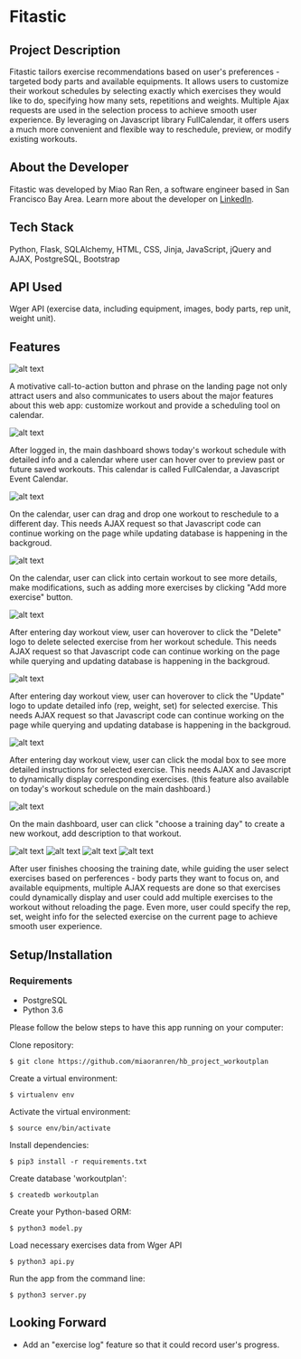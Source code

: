 # Fitastic
## Project Description
Fitastic tailors exercise recommendations based on user's preferences - targeted body parts and available equipments. It allows users to customize their workout schedules by selecting exactly which exercises they would like to do, specifying how many sets, repetitions and weights. Multiple Ajax requests are used in the selection process to achieve smooth user experience. By leveraging on Javascript library FullCalendar, it offers users a much more convenient and flexible way to reschedule, preview, or modify existing workouts.
## About the Developer
Fitastic was developed by Miao Ran Ren, a software engineer based in San Francisco Bay Area. Learn more about the developer on [LinkedIn](https://www.linkedin.com/in/mia-miao-ren-71b19a87/).
## Tech Stack
Python, Flask, SQLAlchemy, HTML, CSS, Jinja, JavaScript, jQuery and AJAX, PostgreSQL, Bootstrap
## API Used
Wger API (exercise data, including equipment, images, body parts, rep unit, weight unit).
## Features 
![alt text](static/Screenshot_1.png)

A motivative call-to-action button and phrase on the landing page not only attract users and also communicates to users about the major features about this web app: customize workout and provide a scheduling tool on calendar.

![alt text](static/Screenshot_2.png)

After logged in, the main dashboard shows today's workout schedule with detailed info and a calendar where user can hover over to preview past or future saved workouts. This calendar is called FullCalendar, a Javascript Event Calendar.

![alt text](static/Screenshot_3.png)

On the calendar, user can drag and drop one workout to reschedule to a different day. This needs AJAX request so that Javascript code can continue working on the page while updating database is happening in the backgroud.

![alt text](static/Screenshot_4.png)

On the calendar, user can click into certain workout to see more details, make modifications, such as adding more exercises by clicking "Add more exercise" button.

![alt text](static/Screenshot_5.png)

After entering day workout view, user can hoverover to click the "Delete" logo to delete selected exercise from her workout schedule. This needs AJAX request so that Javascript code can continue working on the page while querying and updating database is happening in the backgroud.

![alt text](static/Screenshot_6.png)

After entering day workout view, user can hoverover to click the "Update" logo to update detailed info (rep, weight, set) for selected exercise. This needs AJAX request so that Javascript code can continue working on the page while querying and updating database is happening in the backgroud.

![alt text](static/Screenshot_7.png)

After entering day workout view, user can click the modal box to see more detailed instructions for selected exercise. This needs AJAX and Javascript to dynamically display corresponding exercises. (this feature also available on today's workout schedule on the main dashboard.)

![alt text](static/Screenshot_8.png)

On the main dashboard, user can click "choose a training day" to create a new workout, add description to that workout. 

![alt text](static/Screenshot_9.png)
![alt text](static/Screenshot_10.png)
![alt text](static/Screenshot_11.png)
![alt text](static/Screenshot_12.png)


After user finishes choosing the training date, while guiding the user select exercises based on perferences - body parts they want to focus on, and available equipments, multiple AJAX requests are done so that exercises could dynamically display and user could add multiple exercises to the workout without reloading the page. Even more, user could specify the rep, set, weight info for the selected exercise on the current page to achieve smooth user experience.



## Setup/Installation

### Requirements

* PostgreSQL
* Python 3.6

Please follow the below steps to have this app running on your computer:

Clone repository:

```
$ git clone https://github.com/miaoranren/hb_project_workoutplan
```

Create a virtual environment:

```
$ virtualenv env
```

Activate the virtual environment:

```
$ source env/bin/activate
```

Install dependencies:

```
$ pip3 install -r requirements.txt
```

Create database 'workoutplan':

```
$ createdb workoutplan
```

Create your Python-based ORM:

```
$ python3 model.py
```

Load necessary exercises data from Wger API

```
$ python3 api.py
```

Run the app from the command line:

```
$ python3 server.py
```

## Looking Forward
* Add an "exercise log" feature so that it could record user's progress.

